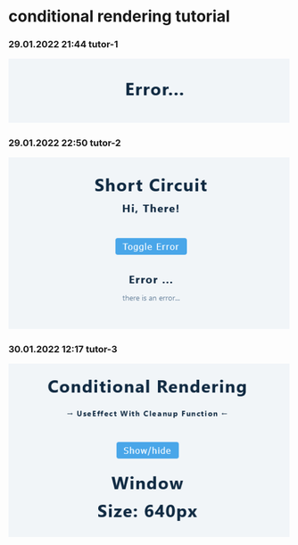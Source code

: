 # conditional rendering tutorial

### 29.01.2022 21:44 tutor-1

![Screenshot 2022-01-29 at 21-43-07 React App](../../assets/conditional/Screenshot-1.png)

### 29.01.2022 22:50 tutor-2

![Screenshot 2022-01-29 at 22-50-07 React App](../../assets/conditional/Screenshot-2.png)

### 30.01.2022 12:17 tutor-3

![Screenshot 2022-01-30 at 12-10-56 React App](../../assets/conditional/Screenshot-3.png)
